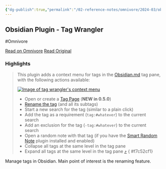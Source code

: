 ```yaml
---
{"dg-publish":true,"permalink":"/02-reference-notes/omnivore/2024-03/obsidian-plugin-tag-wrangler/","title":"Obsidian Plugin - Tag Wrangler\n","metatags":{"description":"Rename, merge, toggle, and search tags from the Obsidian tag pane.","og:image":"https://i.imgur.com/LmCg5HX.png"},"tags":["Obsidian-Plugins","MMW-Dev/Workflow"]}
---
```



## Obsidian Plugin - Tag Wrangler
#Omnivore

[Read on Omnivore](https://omnivore.app/me/https-github-com-pjeby-tag-wrangler-blob-master-readme-md-18e6c0ef91c)
[Read Original](https://github.com/pjeby/tag-wrangler/blob/master/README.md)

### Highlights

> This plugin adds a context menu for tags in the [Obsidian.md](https://obsidian.md/) tag pane, with the following actions available:
> 
> [![Image of tag wrangler's context menu](https://proxy-prod.omnivore-image-cache.app/0x0,sFj5xZ1A6Hns4dH81rLRzmdkZXAdOezw21uwArBubxKY/https://raw.githubusercontent.com/pjeby/tag-wrangler/master/contextmenu.png)](https://raw.githubusercontent.com/pjeby/tag-wrangler/master/contextmenu.png)
> 
> * Open or create a [Tag Page](#tag-pages) (**NEW in 0.5.0**)
> * [Rename the tag](#renaming-tags) (and all its subtags)
> * Start a new search for the tag (similar to a plain click)
> * Add the tag as a requirement (`tag:#whatever`) to the current search
> * Add an exclusion for the tag (`-tag:#whatever`) to the current search
> * Open a random note with that tag (if you have the [Smart Random Note](https://github.com/erichalldev/obsidian-smart-random-note/) plugin installed and enabled)
> * Collapse all tags at the same level in the tag pane
> * Expand all tags at the same level in the tag pane [⤴️](https://omnivore.app/me/https-github-com-pjeby-tag-wrangler-blob-master-readme-md-18e6c0ef91c#f7c52cf1-0746-4df5-8c25-7d47c6a5ae11) 
{ #f7c52cf1}


Manage tags in Obsidian. Main point of interest is the renaming feature.

